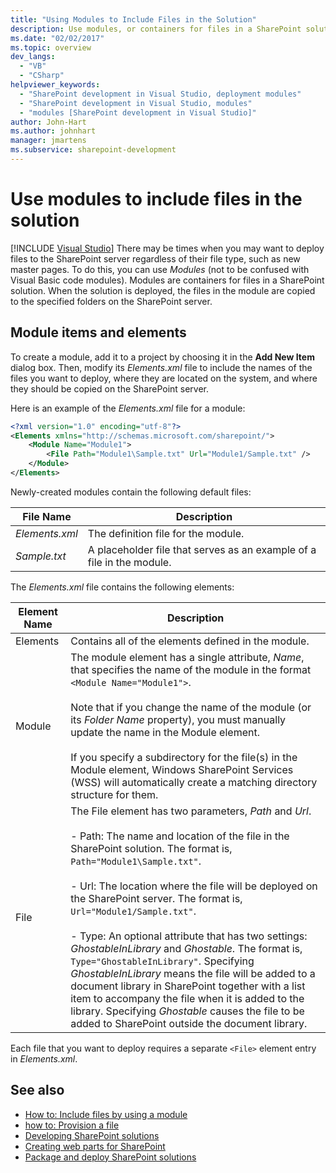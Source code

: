 ```yaml
---
title: "Using Modules to Include Files in the Solution"
description: Use modules, or containers for files in a SharePoint solution, to deploy files to the SharePoint server regardless of their file type (such as master pages).
ms.date: "02/02/2017"
ms.topic: overview
dev_langs:
  - "VB"
  - "CSharp"
helpviewer_keywords:
  - "SharePoint development in Visual Studio, deployment modules"
  - "SharePoint development in Visual Studio, modules"
  - "modules [SharePoint development in Visual Studio]"
author: John-Hart
ms.author: johnhart
manager: jmartens
ms.subservice: sharepoint-development
---
```

# Use modules to include files in the solution

 [!INCLUDE [Visual Studio](~/includes/applies-to-version/vs-windows-only.md)]
  There may be times when you may want to deploy files to the SharePoint server regardless of their file type, such as new master pages. To do this, you can use *Modules* (not to be confused with Visual Basic code modules). Modules are containers for files in a SharePoint solution. When the solution is deployed, the files in the module are copied to the specified folders on the SharePoint server.

## Module items and elements
 To create a module, add it to a project by choosing it in the **Add New Item** dialog box. Then, modify its *Elements.xml* file to include the names of the files you want to deploy, where they are located on the system, and where they should be copied on the SharePoint server.

 Here is an example of the *Elements.xml* file for a module:

```xml
<?xml version="1.0" encoding="utf-8"?>
<Elements xmlns="http://schemas.microsoft.com/sharepoint/">
    <Module Name="Module1">
        <File Path="Module1\Sample.txt" Url="Module1/Sample.txt" />
    </Module>
</Elements>

```

 Newly-created modules contain the following default files:

|File Name|Description|
|---------------|-----------------|
|*Elements.xml*|The definition file for the module.|
|*Sample.txt*|A placeholder file that serves as an example of a file in the module.|

 The *Elements.xml* file contains the following elements:

|Element Name|Description|
|------------------|-----------------|
|Elements|Contains all of the elements defined in the module.|
|Module|The module element has a single attribute, *Name*, that specifies the name of the module in the format `<Module Name="Module1">`.<br /><br /> Note that if you change the name of the module (or its *Folder Name* property), you must manually update the name in the Module element.<br /><br /> If you specify a subdirectory for the file(s) in the Module element, Windows SharePoint Services (WSS) will automatically create a matching directory structure for them.|
|File|The File element has two parameters, *Path* and *Url*.<br /><br /> - Path: The name and location of the file in the SharePoint solution. The format is, `Path="Module1\Sample.txt"`.<br /><br /> - Url: The location where the file will be deployed on the SharePoint server. The format is, `Url="Module1/Sample.txt"`.<br /><br /> - Type: An optional attribute that has two settings: *GhostableInLibrary* and *Ghostable*. The format is, `Type="GhostableInLibrary"`. Specifying *GhostableInLibrary* means the file will be added to a document library in SharePoint together with a list item to accompany the file when it is added to the library. Specifying *Ghostable* causes the file to be added to SharePoint outside the document library.|

 Each file that you want to deploy requires a separate `<File>` element entry in *Elements.xml*.

## See also
- [How to: Include files by using a module](../sharepoint/how-to-include-files-by-using-a-module.md)
- [how to: Provision a file](/previous-versions/office/developer/sharepoint-2010/ms441170(v=office.14))
- [Developing SharePoint solutions](../sharepoint/developing-sharepoint-solutions.md)
- [Creating web parts for SharePoint](../sharepoint/creating-web-parts-for-sharepoint.md)
- [Package and deploy SharePoint solutions](../sharepoint/packaging-and-deploying-sharepoint-solutions.md)

